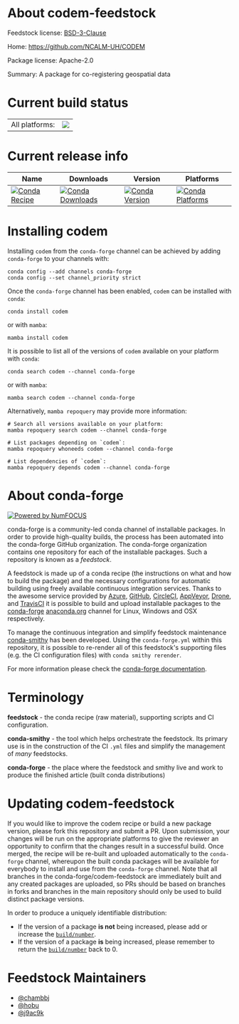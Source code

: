 About codem-feedstock
=====================

Feedstock license: [BSD-3-Clause](https://github.com/conda-forge/codem-feedstock/blob/main/LICENSE.txt)

Home: https://github.com/NCALM-UH/CODEM

Package license: Apache-2.0

Summary: A package for co-registering geospatial data

Current build status
====================


<table><tr><td>All platforms:</td>
    <td>
      <a href="https://dev.azure.com/conda-forge/feedstock-builds/_build/latest?definitionId=18085&branchName=main">
        <img src="https://dev.azure.com/conda-forge/feedstock-builds/_apis/build/status/codem-feedstock?branchName=main">
      </a>
    </td>
  </tr>
</table>

Current release info
====================

| Name | Downloads | Version | Platforms |
| --- | --- | --- | --- |
| [![Conda Recipe](https://img.shields.io/badge/recipe-codem-green.svg)](https://anaconda.org/conda-forge/codem) | [![Conda Downloads](https://img.shields.io/conda/dn/conda-forge/codem.svg)](https://anaconda.org/conda-forge/codem) | [![Conda Version](https://img.shields.io/conda/vn/conda-forge/codem.svg)](https://anaconda.org/conda-forge/codem) | [![Conda Platforms](https://img.shields.io/conda/pn/conda-forge/codem.svg)](https://anaconda.org/conda-forge/codem) |

Installing codem
================

Installing `codem` from the `conda-forge` channel can be achieved by adding `conda-forge` to your channels with:

```
conda config --add channels conda-forge
conda config --set channel_priority strict
```

Once the `conda-forge` channel has been enabled, `codem` can be installed with `conda`:

```
conda install codem
```

or with `mamba`:

```
mamba install codem
```

It is possible to list all of the versions of `codem` available on your platform with `conda`:

```
conda search codem --channel conda-forge
```

or with `mamba`:

```
mamba search codem --channel conda-forge
```

Alternatively, `mamba repoquery` may provide more information:

```
# Search all versions available on your platform:
mamba repoquery search codem --channel conda-forge

# List packages depending on `codem`:
mamba repoquery whoneeds codem --channel conda-forge

# List dependencies of `codem`:
mamba repoquery depends codem --channel conda-forge
```


About conda-forge
=================

[![Powered by
NumFOCUS](https://img.shields.io/badge/powered%20by-NumFOCUS-orange.svg?style=flat&colorA=E1523D&colorB=007D8A)](https://numfocus.org)

conda-forge is a community-led conda channel of installable packages.
In order to provide high-quality builds, the process has been automated into the
conda-forge GitHub organization. The conda-forge organization contains one repository
for each of the installable packages. Such a repository is known as a *feedstock*.

A feedstock is made up of a conda recipe (the instructions on what and how to build
the package) and the necessary configurations for automatic building using freely
available continuous integration services. Thanks to the awesome service provided by
[Azure](https://azure.microsoft.com/en-us/services/devops/), [GitHub](https://github.com/),
[CircleCI](https://circleci.com/), [AppVeyor](https://www.appveyor.com/),
[Drone](https://cloud.drone.io/welcome), and [TravisCI](https://travis-ci.com/)
it is possible to build and upload installable packages to the
[conda-forge](https://anaconda.org/conda-forge) [anaconda.org](https://anaconda.org/)
channel for Linux, Windows and OSX respectively.

To manage the continuous integration and simplify feedstock maintenance
[conda-smithy](https://github.com/conda-forge/conda-smithy) has been developed.
Using the ``conda-forge.yml`` within this repository, it is possible to re-render all of
this feedstock's supporting files (e.g. the CI configuration files) with ``conda smithy rerender``.

For more information please check the [conda-forge documentation](https://conda-forge.org/docs/).

Terminology
===========

**feedstock** - the conda recipe (raw material), supporting scripts and CI configuration.

**conda-smithy** - the tool which helps orchestrate the feedstock.
                   Its primary use is in the construction of the CI ``.yml`` files
                   and simplify the management of *many* feedstocks.

**conda-forge** - the place where the feedstock and smithy live and work to
                  produce the finished article (built conda distributions)


Updating codem-feedstock
========================

If you would like to improve the codem recipe or build a new
package version, please fork this repository and submit a PR. Upon submission,
your changes will be run on the appropriate platforms to give the reviewer an
opportunity to confirm that the changes result in a successful build. Once
merged, the recipe will be re-built and uploaded automatically to the
`conda-forge` channel, whereupon the built conda packages will be available for
everybody to install and use from the `conda-forge` channel.
Note that all branches in the conda-forge/codem-feedstock are
immediately built and any created packages are uploaded, so PRs should be based
on branches in forks and branches in the main repository should only be used to
build distinct package versions.

In order to produce a uniquely identifiable distribution:
 * If the version of a package **is not** being increased, please add or increase
   the [``build/number``](https://docs.conda.io/projects/conda-build/en/latest/resources/define-metadata.html#build-number-and-string).
 * If the version of a package **is** being increased, please remember to return
   the [``build/number``](https://docs.conda.io/projects/conda-build/en/latest/resources/define-metadata.html#build-number-and-string)
   back to 0.

Feedstock Maintainers
=====================

* [@chambbj](https://github.com/chambbj/)
* [@hobu](https://github.com/hobu/)
* [@j9ac9k](https://github.com/j9ac9k/)

